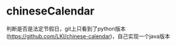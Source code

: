 # chineseCalendar
判断是否是法定节假日，git上只看到了python版本(https://github.com/LKI/chinese-calendar)，自己实现一个java版本
